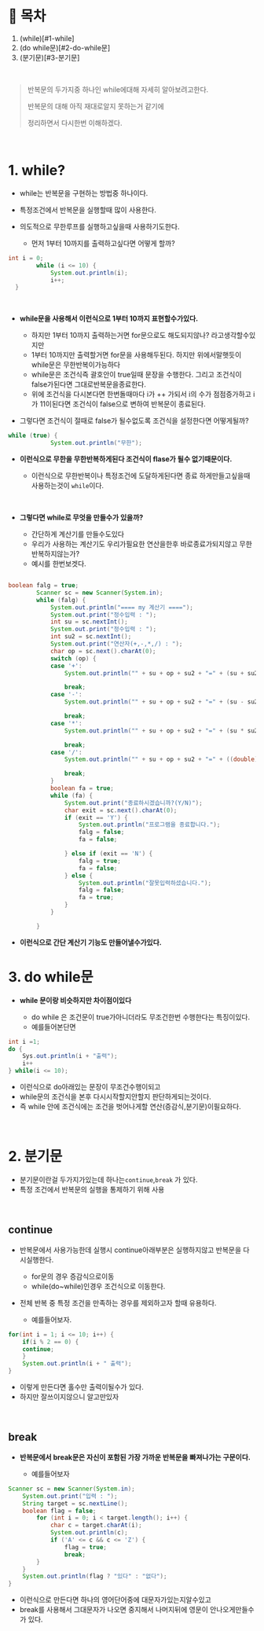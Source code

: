 # 🔖 목차

1. (while)[#1-while]<br/>
2. (do while문)[#2-do-while문]<br/>
3. (분기문)[#3-분기문]<br/>

<br/>

> 반복문의 두가지중 하나인 while에대해 자세히 알아보려고한다.
> 
> 반복문의 대해 아직 재대로알지 못하는거 같기에 
> 
> 정리하면서 다시한번 이해하겠다.

<br/>


# 1. while? 

- while는 반복문을 구현하는 방법중 하나이다.
- 특정조건에서 반복문을 실행할때 많이 사용한다.
- 의도적으로 무한루프를 실행하고싶을때 사용하기도한다.

  - 먼저 1부터 10까지를 출력하고싶다면 어떻게 할까?
 

```java
int i = 0;
		while (i <= 10) {
			System.out.println(i);
			i++;
  }
```
<br/>
 
- **while문을 사용해서 이런식으로 1부터 10까지 표현할수가있다.**

  - 하지만 1부터 10까지 출력하는거면 for문으로도 해도되지않나? 라고생각할수있지만
  - 1부터 10까지만 출력할거면 for문을 사용해두된다. 하지만 위에서말햇듯이 while문은 무한반복이가능하다
  - while문은 조건식즉 괄호안이  true일때 문장을 수행한다. 그리고 조건식이false가된다면 그대로반복문을종료한다.
  - 위에 조건식을 다시본다면 한번돌때마다 i가 ++ 가되서 i의 수가 점점증가하고 i 가 11이된다면 조건식이 false으로 변하여 반복문이 종료된다.

- 그렇다면 조건식이 절때로 false가 될수없도록 조건식을 설정한다면 어떻게될까?

```java 
while (true) {
			System.out.println("무한");
```

- **이런식으로 무한을  무한반복하게된다 조건식이 flase가 될수 없기때문이다.**

  - 이런식으로 무한반복이나 특정조건에 도달하게된다면 종료 하게만들고싶을때 사용하는것이 <code>while</code>이다.



<br/>

- **그렇다면 while로 무엇을 만들수가 있을까?**

  - 간단하게 계산기를 만들수도있다 
  - 우리가 사용하는 계산기도 우리가필요한 연산을한후 바로종료가되지않고 무한반복하지않는가?
  - 예시를 한번보겟다.

```java

boolean falg = true;
		Scanner sc = new Scanner(System.in);
		while (falg) {
			System.out.println("==== my 계산기 ====");
			System.out.print("정수입력 : ");
			int su = sc.nextInt();
			System.out.print("정수입력 : ");
			int su2 = sc.nextInt();
			System.out.print("연산자(+,-,*,/) : ");
			char op = sc.next().charAt(0);
			switch (op) {
			case '+':
				System.out.println("" + su + op + su2 + "=" + (su + su2));

				break;
			case '-':
				System.out.println("" + su + op + su2 + "=" + (su - su2));

				break;
			case '*':
				System.out.println("" + su + op + su2 + "=" + (su * su2));

				break;
			case '/':
				System.out.println("" + su + op + su2 + "=" + ((double) su / su2));

				break;
			}
			boolean fa = true;
			while (fa) {
				System.out.print("종료하시겠습니까?(Y/N)");
				char exit = sc.next().charAt(0);
				if (exit == 'Y') {
					System.out.println("프로그램을 종료합니다.");
					falg = false;
					fa = false;

				} else if (exit == 'N') {
					falg = true;
					fa = false;
				} else {
					System.out.println("잘못입력하셨습니다.");
					falg = false;
					fa = true;
				}
			}

		}
```

- **이런식으로 간단 계산기 기능도 만들어낼수가있다.**

# 3. do while문

- **while 문이랑 비슷하지만 차이점이있다**

	- do while 은 조건문이 true가아니더라도 무조건한번 수행한다는 특징이있다.
	- 예를들어본단면

```java
int i =1;
do {
	Sys.out.println(i + "출력");
	i++
} while(i <= 10);
```

- 이런식으로 do아래있는 문장이 무조건수행이되고
- while문의 조건식을 본후 다시시작할지안할지 판단하게되는것이다.
- 즉 while 안에 조건식에는 조건을 벗어나게할 연산(증감식,분기문)이필요하다.


<br/>
  

# 2. 분기문

- 분기문이란걸 두가지가있는데 하나는<code>continue</code>,<code>break</code> 가 있다.
- 특정 조건에서 반복문의 실행을 통제하기 위해 사용

<br/>


## continue
- 반복문에서 사용가능한데 실행시 continue아래부분은 실행하지않고 반복문을 다시실행한다.

	- for문의 경우 증감식으로이동
	- while(do~while)인경우 조건식으로 이동한다.

- 전체 반복 중 특정 조건을 만족하는 경우를 제외하고자 할때 유용하다.

	- 예를들어보자.

```java
for(int i = 1; i <= 10; i++) {
	if(i % 2 == 0) {
	continue;
	}
	System.out.println(i + " 출력");
}
```
- 이렇게 만든다면 홀수만 출력이될수가 있다.
- 하지만 잘쓰이지않으니 알고만있자

<br/>

## break
- **반복문에서 break문은 자신이 포함된 가장 가까운 반복문을 빠져나가는 구문이다.**

	- 예를들어보자


```java
Scanner sc = new Scanner(System.in);
	System.out.print("입력 : ");
	String target = sc.nextLine();
	boolean flag = false;
		for (int i = 0; i < target.length(); i++) {
			char c = target.charAt(i);
			System.out.println(c);
			if ('A' <= c && c <= 'Z') {
				flag = true;
				break;
		}
	}
	System.out.println(flag ? "있다" : "없다");
}
```

- 이런식으로 만든다면 하나의 영어단어중에 대문자가있는지알수있고
- break를 사용해서 그대문자가 나오면 중지해서 나머지뒤에 영문이 안나오게만들수가 있다.



 
 







		
    



  
  
  
 



  
  
  
  
  
  
  
  
  
  
  
  
  
